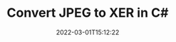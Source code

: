 ---
############################# Static ############################
layout: "auto-gen-conversion"
date: 2022-03-01T15:12:22
draft: false
otherformats: bmp dcm emf emz gif ico jp2 jpeg jpg png pps ppsx ppt pptx psb psd svg svgz tga tif tiff webp wmf wmz
breadcrumb: JPEG to XER in C#

############################# Head ############################
head_title: "JPEG to XER Converter in C#"
head_description: "Convert JPEG to XER in .NET using a few lines of code. Use the GroupDocs Document Conversion API to convert over 160 file formats."

############################# Header ############################
title: "Convert JPEG to XER in C#"
description: "JPEG to XER conversion with a few lines of .NET code"
bg_image: "https://cms.admin.containerize.com/templates/aspose/App_Themes/V3/images/bg/header1.png"
bg_overlay: false
button:
    enable: true

############################# SubMenu ############################
submenu:
    enable: true

    left:
        img_alt: "GroupDocs.Conversion for .NET"
        image: "https://cms.admin.containerize.com/templates/groupdocs/images/product-logos/90x90-noborder/groupdocs-conversion-net.png"
        product: "GroupDocs.Conversion"
        platform: ".NET"



############################# About ############################
about:
    enable: true
    title: "About GroupDocs.Conversion for .NET API"
    content: |
        [GroupDocs.Conversion for .NET](https://products.groupdocs.com/conversion/net/) can be used to convert Microsoft Word, Excel, PowerPoint, PDF, Visio and other formats. GroupDocs.Conversion is a standalone API that is suitable for back-end and internal systems where high performance is required. It does not depend on any software such as Microsoft or Open Office.
    

overview:
    enable: true
    content: |
        Convert your JPEG files to XER in .NET easily. You can use just a couple of C# code lines in any platform of your choice like - Windows, Linux, macOS.
        You can try JPEG to XER conversion for free and evaluate conversion results quality.  Along with simple file conversion scenarios you can try more advanced options for loading source JPEG file and for saving output XER result. 
        
        For example, for the source JPEG file you may use the following load options:

        * auto-detect file format;
        * specify password for protected files (if file format supports it);
        * replace missing fonts to preserve document appearance.
        
        There are also advanced convert options for the XER file:

        * convert specific document page or page range;
        * add a watermark to the converted XER file and many more.

        Once conversion is completed you can save your XER file to the local file path or any third-party storage like FTP, Amazon S3, Google Drive, Dropbox etc. Please note - to convert JPEG to XER there is no need for any additional software installed - like MS Office, Open Office, Adobe Acrobat Reader etc.


############################# Steps ############################
steps:
    enable: true
    title_left: "Steps to convert JPEG to XER in C#"
    content_left: |
        [GroupDocs.Conversion for .NET](https://products.groupdocs.com/conversion/net/) makes it easy for developers to convert a JPEG file to XER with a few lines of code.
        
        * Create an instance of the Converter class and provide the file JPEG with the full path
        * Create and set ConvertOptions for XER type.
        * Call the Converter.Convert method and pass the full path and format (XER) as a parameter

    title_right: "System Requirements"
    content_right: |
        Basic conversion with GroupDocs.Conversion for .NET can be done in just a few simple steps. Our APIs are supported on all major platforms and operating systems. Before executing the code below, make sure you have the following prerequisites installed on your system.

        * Operating systems: Microsoft Windows, Linux, MacOS
        * Development environments: Microsoft Visual Studio, Xamarin, MonoDevelop
        * Frameworks: .NET Framework, .NET Standard, .NET Core, Mono
        * Get the latest GroupDocs.Conversion for .NET from [Nuget](https://www.nuget.org/packages/groupdocs.conversion)
         
    code: |
        ```csharp    
        // Load JPEG file
        var converter = new GroupDocs.Conversion.Converter("input.jpeg");
        // Set conversion parameters for XER format
        var convertOptions = converter.GetPossibleConversions()["xer"].ConvertOptions;
        // Convert to XER format
        converter.Convert("output.xer", convertOptions);
        ```

demos:
    enable: true
    title: "JPEG to XER Live Demo"
    content: |
       Convert JPEG to XER now by visiting the [GroupDocs.Conversion App](https://products.groupdocs.app/conversion/family) website. Online demo has the following advantages
          

more_formats:
    enable: true
    title: "Other supported JPEG conversions in C#"
    content: "You can also convert JPEG to many other file formats. Please see the list below."
       
       
back_to_top:
    enable: true
---
